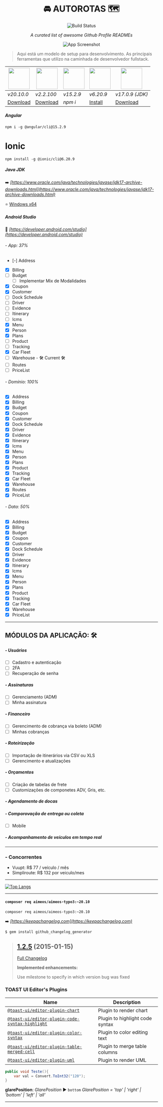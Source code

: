<h1 align="center">🚘 AUTOROTAS 🗺️</h1>
<div align="center">

![Build Status](https://img.shields.io/static/v1.svg?label=setup-dev&message=v1.0.0&color=blue&style=flat&logo=circleci&logoColor=white)

<i>A curated list of awesome Github Profile READMEs</i>   

![App Screenshot](https://c4.wallpaperflare.com/wallpaper/435/542/549/javascript-google-node-js-html-microsoft-visual-studio-hd-wallpaper-preview.jpg?resize=945%2C250&ssl=1&style=centerme)
</div>

> Aqui está um modelo de setup para desenvolvimento. As principais ferramentas que utilizo na caminhada de desenvolvedor fullstack.

<div align="center">
  
|<img src="https://cdn-icons-png.flaticon.com/512/5968/5968322.png" width="70" heigth="70"/>|<img src="https://docs.microsoft.com/pt-br/dotnet/images/hub/netcore.svg" width="70" heigth="70" />|<img src="https://cdn.freebiesupply.com/logos/large/2x/angular-icon-1-logo-png-transparent.png" width="70" heigth="70" />|<img src="https://mhartington.io/img/v4-upgrade/ionic-icon.png" width="70" heigth="70" />|<img src="https://brandslogos.com/wp-content/uploads/thumbs/java-logo-vector-1.svg" width="70" heigth="70" />|
|-|-|-|-|-|
|*v20.10.0*|*v2.2.100*|*v15.2.9*|*v6.20.9*|*v17.0.9 (JDK)*|
|[Download](https://nodejs.org/dist/v20.10.0/)|[Download](https://dotnet.microsoft.com/pt-br/download/dotnet/thank-you/sdk-2.2.100-windows-x64-installer)|*npm i*|[Install](#ionic)|[Download](https://www.oracle.com/java/technologies/javase/jdk17-archive-downloads.html)|

</div>

##### Angular
    npm i -g @angular/cli@15.2.9

# Ionic <a id='ionic'></a>
    npm install -g @ionic/cli@6.20.9

##### Java JDK
:arrow_right: *[https://www.oracle.com/java/technologies/javase/jdk17-archive-downloads.html](https://www.oracle.com/java/technologies/javase/jdk17-archive-downloads.html)*

:star: [Windows x64](https://download.oracle.com/java/17/archive/jdk-17.0.9_windows-x64_bin.msi)

##### Android Studio
:robot: *[https://developer.android.com/studio](https://developer.android.com/studio)*

###### - App: 37%
- [-] Address 
- [x] Billing
- [ ] Budget
    - [ ] Implementar Mix de Modalidades
- [x] Coupon
- [x] Customer
- [ ] Dock Schedule
- [ ] Driver
- [ ] Evidence
- [ ] Itinerary
- [ ] Icms
- [x] Menu
- [x] Person
- [x] Plans 
- [ ] Product
- [ ] Tracking
- [x] Car Fleet
- [ ] Warehouse - 🛠 Current 🛠
- [ ] Routes
- [ ] PriceList
###### - Domínio: 100%
- [x] Address 
- [x] Billing
- [x] Budget
- [x] Coupon
- [x] Customer
- [x] Dock Schedule
- [x] Driver
- [x] Evidence
- [x] Itinerary
- [x] Icms
- [x] Menu
- [x] Person
- [x] Plans
- [x] Product
- [x] Tracking
- [x] Car Fleet
- [x] Warehouse
- [x] Routes
- [x] PriceList
###### - Data: 50%
- [x] Address
- [x] Billing
- [x] Budget
- [x] Coupon
- [x] Customer
- [x] Dock Schedule
- [x] Driver
- [x] Evidence
- [x] Itinerary
- [x] Icms
- [x] Menu
- [x] Person
- [x] Plans
- [x] Product
- [x] Tracking
- [x] Car Fleet
- [x] Warehouse
- [x] PriceList
---

## MÓDULOS DA APLICAÇÃO: 🛠️
##### - Usuários
- [ ] Cadastro e autenticação
- [ ] 2FA
- [ ] Recuperação de senha
##### - Assinaturas
- [ ] Gerenciamento (ADM)
- [ ] Minha assinatura   
##### - Financeiro
- [ ] Gerencimento de cobrança via boleto (ADM)
- [ ] Minhas cobranças
##### - Roteirização
- [ ] Importação de itinerários via CSV ou XLS
- [ ] Gerencimento e atualizações
##### - Orçamentos
- [ ] Criação de tabelas de frete
- [ ] Customizações de componetes ADV, Gris, etc.
##### - Agendamento de docas
##### - Comporovação de entrega ou coleta
- [ ] Mobile
##### - Acompanhamento de veículos em tempo real

---

### - Concorrentes
- Vuupt: R$ 77 / veículo / mês
- Simpliroute: R$ 132 por veiculo/mes

---

[![Top Langs](https://github-readme-stats.vercel.app/api/top-langs/?username=DevCarlosLima&langs_count=10)](https://github.com/anuraghazra/github-readme-stats)

---

#### `composer req aimeos/aimeos-typo3:~20.10`
`composer req aimeos/aimeos-typo3:~20.10`

:arrow_right: *[https://keepachangelog.com](https://keepachangelog.com)*

    $ gem install github_changelog_generator

> ## [1.2.5](https://github.com/github-changelog-generator/Github-Changelog-Generator/tree/1.2.5) (2015-01-15)
>
> [Full Changelog](https://github.com/github-changelog-generator/Github-Changelog-Generator/compare/1.2.4...1.2.5)
>
> **Implemented enhancements:**
>
>  Use milestone to specify in which version bug was fixed 

### TOAST UI Editor's Plugins

| Name | Description |
| --- | --- |
| [`@toast-ui/editor-plugin-chart`](https://github.com/nhn/tui.editor/tree/master/plugins/chart) | Plugin to render chart |
| [`@toast-ui/editor-plugin-code-syntax-highlight`](https://github.com/nhn/tui.editor/tree/master/plugins/code-syntax-highlight) | Plugin to highlight code syntax |
| [`@toast-ui/editor-plugin-color-syntax`](https://github.com/nhn/tui.editor/tree/master/plugins/color-syntax) | Plugin to color editing text |
| [`@toast-ui/editor-plugin-table-merged-cell`](https://github.com/nhn/tui.editor/tree/master/plugins/table-merged-cell) | Plugin to merge table columns |
| [`@toast-ui/editor-plugin-uml`](https://github.com/nhn/tui.editor/tree/master/plugins/uml) | Plugin to render UML |

```csharp
public void Teste(){
    var val = Convert.ToInt32("120");
}
```

**glarePosition**: _GlarePosition_ ▶︎ `bottom`
_GlarePosition = 'top' | 'right' | 'bottom' | 'left' | 'all'_  

---
